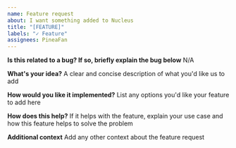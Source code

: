 ```yaml
---
name: Feature request
about: I want something added to Nucleus
title: "[FEATURE]"
labels: "✓ Feature"
assignees: PineaFan
---
```


**Is this related to a bug? If so, briefly explain the bug below**
N/A

**What's your idea?**
A clear and concise description of what you'd like us to add

**How would you like it implemented?**
List any options you'd like your feature to add here

**How does this help?**
If it helps with the feature, explain your use case and how this feature helps to solve the problem

**Additional context**
Add any other context about the feature request
